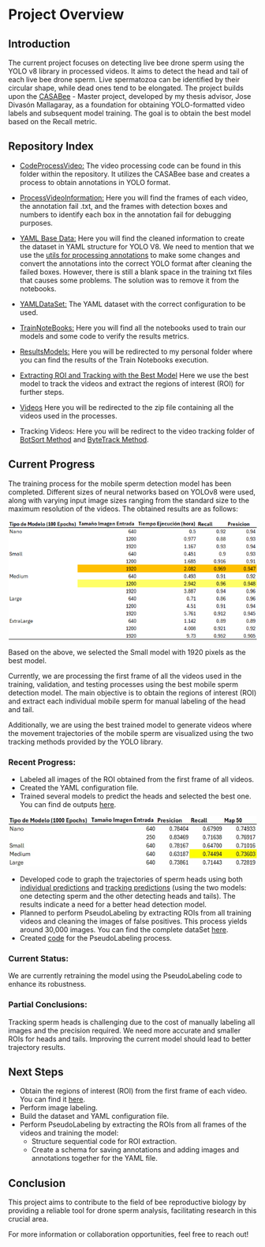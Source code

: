 # Project Overview

## Introduction
The current project focuses on detecting live bee drone sperm using the YOLO v8 library in processed videos. It aims to detect the head and tail of each live bee drone sperm. Live spermatozoa can be identified by their circular shape, while dead ones tend to be elongated. The project builds upon the [CASABee](CASABee-master) - Master project, developed by my thesis advisor, Jose Divasón Mallagaray, as a foundation for obtaining YOLO-formatted video labels and subsequent model training. The goal is to obtain the best model based on the Recall metric.

## Repository Index
* [CodeProcessVideo:](DSetsCreation\MoSpeSet\CodeProcessVideo) The video processing code can be found in this folder within the repository. It utilizes the CASABee base and creates a process to obtain annotations in YOLO format.

* [ProcessVideoInformation:](DSetsCreation\MoSpeSet\Data) Here you will find the frames of each video, the annotation fail .txt, and the frames with detection boxes and numbers to identify each box in the annotation fail for debugging purposes.

* [YAML Base Data:](DSetsCreation\MoSpeSet\YAMLBase)  Here you will find the cleaned information to create the dataset in YAML structure for YOLO V8. We need to mention that we use the [utils for processing annotations](DSetsCreation\MoSpeSet\CodeProcessVideo\VerifyTagging.ipynb) to make some changes and convert the annotations into the correct YOLO format after cleaning the failed boxes. However, there is still a blank space in the training txt files that causes some problems. The solution was to remove it from the notebooks.

* [YAMLDataSet:](DSetsCreation\MoSpeSet\YAMLDataSet) The YAML dataset with the correct configuration to be used.

* [TrainNoteBooks:](Models\MotileDetection\BExcecution) Here you will find all the notebooks used to train our models and some code to verify the results metrics.

* [ResultsModels:](https://unirioja-my.sharepoint.com/:f:/g/personal/migomesu_unirioja_es/EqVBvRk5DIVHm8mlDVJsqN4BSx5s0hYBZvsGSQkH0ygkMg?e=UffF47) Here you will be redirected to my personal folder where you can find the results of the Train Notebooks execution.

* [Extracting ROI and Tracking with the Best Model](Models\MotileDetection\PostBestModel) Here we use the best model to track the videos and extract the regions of interest (ROI) for further steps.

* [Videos](https://www.dropbox.com/scl/fi/vnyl0lbmzarkfm7jrt88h/Videos.zip?rlkey=4i3y4so9xnomins88tpgdls0z&st=ai5y6k6e&dl=0) Here you will be redirected to the zip file containing all the videos used in the processes.

* Tracking Videos: Here you will be redirect to the video tracking folder of [BotSort Method](https://unirioja-my.sharepoint.com/:f:/g/personal/migomesu_unirioja_es/Eq7PEm_kJpBCm5-nWKWT1ykBxYQcNf5CPyj1Vqhv7WsoAA?e=hdnwxc) and [ByteTrack Method](https://unirioja-my.sharepoint.com/:f:/g/personal/migomesu_unirioja_es/Ehv1VqWt6JZGrH5X9H4AgPEBV6HdowjSohCXj0Rc98cS5Q?e=ea9nDY).

## Current Progress

The training process for the mobile sperm detection model has been completed. Different sizes of neural networks based on YOLOv8 were used, along with varying input image sizes ranging from the standard size to the maximum resolution of the videos. The obtained results are as follows:

<p align="center">
  <img src="Models\MotileDetection\ResultadosModelos.png" alt="Models Results">
</p>

Based on the above, we selected the Small model with 1920 pixels as the best model.

Currently, we are processing the first frame of all the videos used in the training, validation, and testing processes using the best mobile sperm detection model. The main objective is to obtain the regions of interest (ROI) and extract each individual mobile sperm for manual labeling of the head and tail.

Additionally, we are using the best trained model to generate videos where the movement trajectories of the mobile sperm are visualized using the two tracking methods provided by the YOLO library.

### Recent Progress:
- Labeled all images of the ROI obtained from the first frame of all videos.
- Created the YAML configuration file.
- Trained several models to predict the heads and selected the best one. You can find de outputs [here](https://unirioja-my.sharepoint.com/:f:/g/personal/migomesu_unirioja_es/ElyDA73dvDhAqUoLGP0bpPkBf57Ab0ijHoMZ9LXmOpyZJQ?e=1cQxOh).

<p align="center">
  <img src="Models\HeadTailDetec\ComparacionModelos.jpg" alt="Models Results">
</p>

- Developed code to graph the trajectories of sperm heads using both [individual predictions](Models\CompletedProcess.ipynb) and [tracking predictions](Models\CompletedProcess_Track.ipynb) (using the two models: one detecting sperm and the other detecting heads and tails). The results indicate a need for a better head detection model.
- Planned to perform PseudoLabeling by extracting ROIs from all training videos and cleaning the images of false positives. This process yields around 30,000 images. You can find the complete dataSet [here](https://unirioja-my.sharepoint.com/:f:/g/personal/migomesu_unirioja_es/EuvOXfeTSiJHjUowz-i4tPoBzADPK3AiAISFWXUukcGCAw?e=CE8Zmo).
- Created [code](Models\HeadTailDetec\PseudoLabelingIterative.ipynb) for the PseudoLabeling process.

### Current Status:
We are currently retraining the model using the PseudoLabeling code to enhance its robustness.

### Partial Conclusions:
Tracking sperm heads is challenging due to the cost of manually labeling all images and the precision required. We need more accurate and smaller ROIs for heads and tails. Improving the current model should lead to better trajectory results.

## Next Steps
- Obtain the regions of interest (ROI) from the first frame of each video. You can find it [here](https://unirioja-my.sharepoint.com/:f:/g/personal/migomesu_unirioja_es/EiQ6OwZ20UNJme9Bnpp7QDMBv3sQ28NwRdytro0SRznJfQ?e=7cMSJJ).
- Perform image labeling.
- Build the dataset and YAML configuration file.
- Perform PseudoLabeling by extracting the ROIs from all frames of the videos and training the model:
  * Structure sequential code for ROI extraction.
  * Create a schema for saving annotations and adding images and annotations together for the YAML file.

## Conclusion
This project aims to contribute to the field of bee reproductive biology by providing a reliable tool for drone sperm analysis, facilitating research in this crucial area.

For more information or collaboration opportunities, feel free to reach out!
